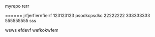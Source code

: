 myrepo
rerr






======
jrfjerfiernfieirf
123123123
psodkcpsdkc
22222222
333333333
555555555
sss

wsws
efdevf
wefkokwfem